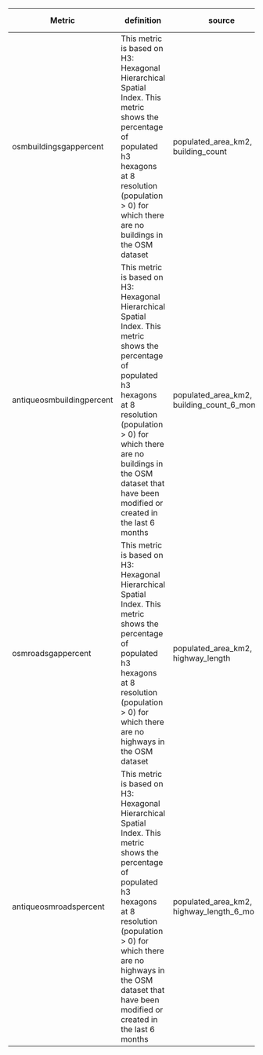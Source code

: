 | Metric                    | definition                                                                                                                                                                                                                                                               | source                                         | example                                                                                                               | detailed explanation                                                                    |
| ------------------------- | ------------------------------------------------------------------------------------------------------------------------------------------------------------------------------------------------------------------------------------------------------------------------ | ---------------------------------------------- | --------------------------------------------------------------------------------------------------------------------- | --------------------------------------------------------------------------------------- |
| osmbuildingsgappercent    | This metric is based on H3: Hexagonal Hierarchical Spatial Index. This metric shows the percentage of populated h3 hexagons at 8 resolution (population > 0) for which there are no buildings in the OSM dataset                                                         | populated_area_km2,<br>building_count          | {name:"percentageXWhereNoY", id:"osmBuildingGapsPercentage", x:"populated_area_km2", y:"building_count"}              | detailed information about the indicators used can be taken from the "indicators" sheet |
| antiqueosmbuildingpercent | This metric is based on H3: Hexagonal Hierarchical Spatial Index. This metric shows the percentage of populated h3 hexagons at 8 resolution (population > 0) for which there are no buildings in the OSM dataset that have been modified or created in the last 6 months | populated_area_km2,<br>building_count_6_months | {name:"percentageXWhereNoY", id:"antiqueOsmBuildingsPercentage", x:"populated_area_km2", y:"building_count_6_months"} | detailed information about the indicators used can be taken from the "indicators" sheet |
| osmroadsgappercent        | This metric is based on H3: Hexagonal Hierarchical Spatial Index. This metric shows the percentage of populated h3 hexagons at 8 resolution (population > 0) for which there are no highways in the OSM dataset                                                          | populated_area_km2,<br>highway_length          | {name:"percentageXWhereNoY", id:"osmRoadGapsPercentage", x:"populated_area_km2", y:"highway_length"}                  | detailed information about the indicators used can be taken from the "indicators" sheet |
| antiqueosmroadspercent    | This metric is based on H3: Hexagonal Hierarchical Spatial Index. This metric shows the percentage of populated h3 hexagons at 8 resolution (population > 0) for which there are no highways in the OSM dataset that have been modified or created in the last 6 months  | populated_area_km2,<br>highway_length_6_months | {name:"percentageXWhereNoY", id:"antiqueOsmRoadsPercentage", x:"populated_area_km2", y:"highway_length_6_months"}     | detailed information about the indicators used can be taken from the "indicators" sheet |